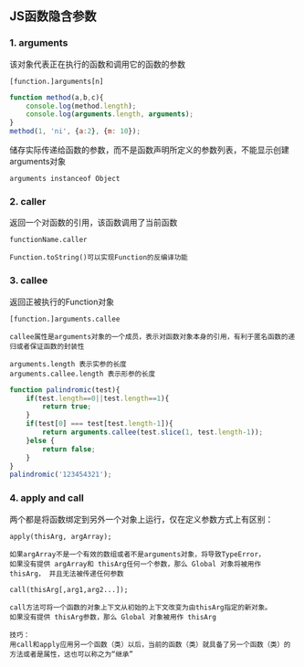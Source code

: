 ## JS函数隐含参数

### 1. arguments
该对象代表正在执行的函数和调用它的函数的参数

```
[function.]arguments[n]
```
```js
function method(a,b,c){
	console.log(method.length);
	console.log(arguments.length, arguments);
}
method(1, 'ni', {a:2}, {m: 10});

```
储存实际传递给函数的参数，而不是函数声明所定义的参数列表，不能显示创建arguments对象

```
arguments instanceof Object
```

### 2. caller
返回一个对函数的引用，该函数调用了当前函数

```
functionName.caller

Function.toString()可以实现Function的反编译功能
```

### 3. callee
返回正被执行的Function对象

```
[function.]arguments.callee

callee属性是arguments对象的一个成员，表示对函数对象本身的引用，有利于匿名函数的递归或者保证函数的封装性

arguments.length 表示实参的长度
arguments.callee.length 表示形参的长度
```

```js
function palindromic(test){
	if(test.length==0||test.length==1){
		return true;
	}
	if(test[0] === test[test.length-1]){
		return arguments.callee(test.slice(1, test.length-1));
	}else {
		return false;
	}
}
palindromic('123454321');

```

### 4. apply and call
两个都是将函数绑定到另外一个对象上运行，仅在定义参数方式上有区别：

```
apply(thisArg, argArray);

如果argArray不是一个有效的数组或者不是arguments对象，将导致TypeError，
如果没有提供 argArray和 thisArg任何一个参数，那么 Global 对象将被用作 thisArg， 并且无法被传递任何参数

call(thisArg[,arg1,arg2...]);

call方法可将一个函数的对象上下文从初始的上下文改变为由thisArg指定的新对象。
如果没有提供 thisArg参数，那么 Global 对象被用作 thisArg

技巧：
用call和apply应用另一个函数（类）以后，当前的函数（类）就具备了另一个函数（类）的方法或者是属性，这也可以称之为“继承”

```
